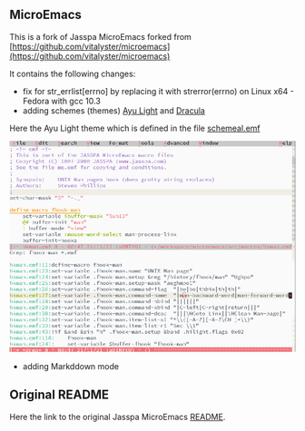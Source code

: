 ## MicroEmacs

This is a fork of Jasspa MicroEmacs forked from [https://github.com/vitalyster/microemacs](https://github.com/vitalyster/microemacs)

It contains the following changes:

* fix for str_errlist[errno] by replacing it with strerror(errno) on Linux x64 - Fedora with gcc 10.3
* adding schemes (themes) [Ayu Light](https://github.com/ayu-theme/ayu-colors) and [Dracula](https://github.com/dracula/dracula-theme)

Here the Ayu Light theme which is defined in the file [schemeal.emf](src/macros/schemeal.emf)

![](images/ayu-light.png)

* adding Markddown mode

## Original README

Here the link to the original Jasspa MicroEmacs [README](README).
